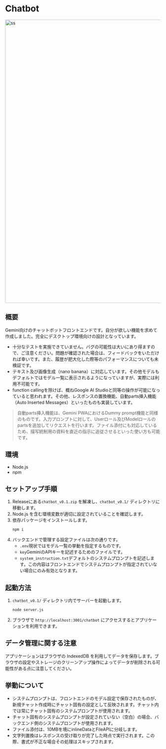 # Chatbot

<img width="1918" height="917" alt="ss" src="https://github.com/user-attachments/assets/1efce700-8e3b-4320-92f3-d4c716aac420" />

## 概要
Gemini向けのチャットボットフロントエンドです。自分が欲しい機能を求めて作成しました。完全にデスクトップ環境向けの設計となっています。
* 十分なテストを実施できていません。バグの可能性は大いにあり得ますので、ご注意ください。問題が確認された場合は、フィードバックをいただければ幸いです。また、履歴が肥大化した際等のパフォーマンスについても未検証です。
* テキスト及び画像生成（nano banana）に対応しています。その他モデルもデフォルトではモデル一覧に表示されるようになっていますが、実際には利用不可能です。
* function callingを除けば、概ねGoogle AI Studioと同等の操作が可能になっていると思われます。その他、レスポンスの置換機能、自動parts挿入機能（Auto Inserted Messages）といったものも実装しています。
> 自動parts挿入機能は、Gemini PWAにおけるDummy prompt機能と同様のものです。入力プロンプトに対して、Userロール及びModelロールのpartsを追加してリクエストを行います。ファイル添付にも対応しているため、描写統制用の資料を直近の指示に追従させるといった使い方も可能です。

## 環境
- Node.js
- npm

## セットアップ手順
1. Releaseにある`chatbot_v0.1.zip` を解凍し、`chatbot_v0.1/` ディレクトリに移動します。
2. Node.js を含む環境変数が適切に設定されていることを確認します。
3. 依存パッケージをインストールします。
   ```bash
   npm i
   ```
4. バックエンドで管理する設定ファイルは次の通りです。
   - `.env`現状ではモデル一覧の挙動を指定するものです。
   - `key`GeminiのAPIキーを記述するためのファイルです。
   - `system_instruction.txt`デフォルトのシステムプロンプトを記述します。この内容はフロントエンドでシステムプロンプトが指定されていない場合にのみ有効となります。

## 起動方法
1. `chatbot_v0.1/` ディレクトリ内でサーバーを起動します。
   ```bash
   node server.js
   ```
2. ブラウザで `http://localhost:3001/chatbot` にアクセスするとアプリケーションを利用できます。

## データ管理に関する注意
アプリケーションはブラウザの IndexedDB を利用してデータを保存します。ブラウザの設定やストレージのクリーンアップ操作によってデータが削除される可能性がある点に注意してください。

## 挙動について
* システムプロンプトは、フロントエンドのモデル設定で保存されたものが、新規チャット作成時にチャット固有の設定として反映されます。チャット内では常にチャット固有のシステムプロンプトが使用されます。
* チャット固有のシステムプロンプトが設定されていない（空白）の場合、バックエンド側のシステムプロンプトが使用されます。
* ファイル添付は、10MBを境にinlineDataとFileAPIに分岐します。
* 文字列置換はレスポンスの受け取りが完了した時点で実行されます。この際、書式が不正な場合その処理はスキップされます。

